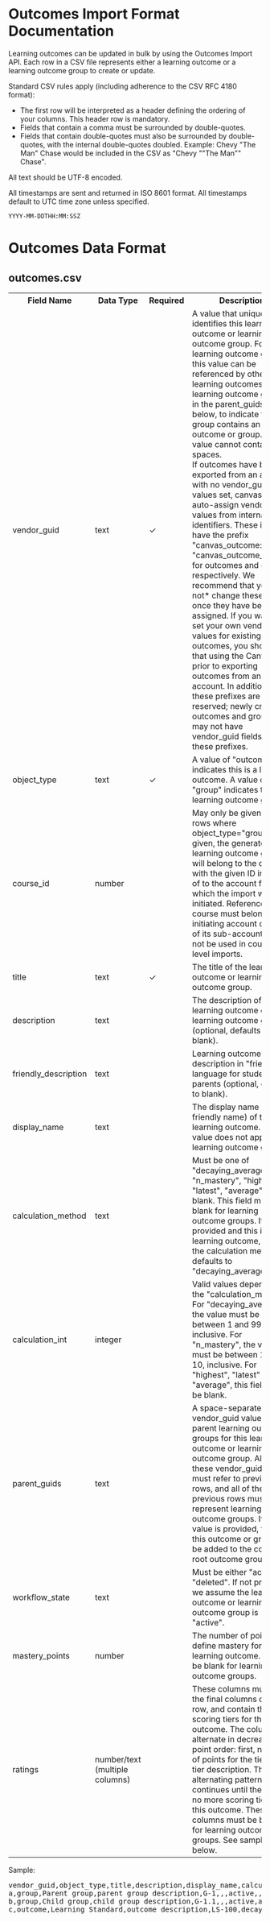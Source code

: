 Outcomes Import Format Documentation
===============================

Learning outcomes can be updated in bulk by using the Outcomes Import API. Each row
in a CSV file represents either a learning outcome or a learning outcome group to create or update.

Standard CSV rules apply (including adherence to the CSV RFC 4180 format):

* The first row will be interpreted as a header defining the ordering of your columns. This
header row is mandatory.
* Fields that contain a comma must be surrounded by double-quotes.
* Fields that contain double-quotes must also be surrounded by double-quotes, with the
internal double-quotes doubled. Example: Chevy "The Man" Chase would be included in
the CSV as "Chevy ""The Man"" Chase".

All text should be UTF-8 encoded.

All timestamps are sent and returned in ISO 8601 format.  All timestamps default to UTC time zone
unless specified.

    YYYY-MM-DDTHH:MM:SSZ

Outcomes Data Format
================

outcomes.csv
---------

<table class="outcomes_csv">
<tr>
<th>Field Name</th>
<th>Data Type</th>
<th>Required</th>
<th>Description</th>
</tr>
<tr>
<td>vendor_guid</td>
<td>text</td>
<td>✓</td>
<td>A value that uniquely identifies this learning outcome or learning outcome group.
For learning outcome groups, this value can be referenced by other learning outcomes or
learning outcome groups in the parent_guids field below, to indicate that this group
contains an outcome or group. This value cannot contain spaces.
<br />
If outcomes have been exported from an account with no vendor_guid values set,
canvas will auto-assign vendor_guid values from internal identifiers. These ids will have the
prefix "canvas_outcome:" and "canvas_outcome_group:" for outcomes and groups respectively.  We
recommend that you *do not* change these values once they have been assigned.
If you want to set your own vendor_guid values for existing outcomes, you should do that using the
Canvas API prior to exporting outcomes from an account.
In addition, these prefixes are reserved; newly created outcomes and groups may not
have vendor_guid fields with these prefixes.
</td>
</tr>
<tr>
<td>object_type</td>
<td>text</td>
<td>✓</td>
<td>A value of "outcome" indicates this is a learning outcome. A value of "group"
indicates this is a learning outcome group</td>
</tr>
<tr>
<td>course_id</td>
<td>number</td>
<td></td>
<td>May only be given for rows where object_type="group". If given, the generated learning outcome group will belong to the course with the given ID instead of to the account from which the import was initiated. Referenced course must belong to the initiating account or one of its sub-accounts. Can not be used in course-level imports.</td>
</tr>
<tr>
<td>title</td>
<td>text</td>
<td>✓</td>
<td>The title of the learning outcome or learning outcome group.</td>
</tr>
<tr>
<td>description</td>
<td>text</td>
<td></td>
<td>The description of the learning outcome or learning outcome group (optional, defaults to blank).</td>
</tr>
<tr>
<td>friendly_description</td>
<td>text</td>
<td></td>
<td>Learning outcome display description in "friendly" language for students and parents (optional, defaults to blank).</td>
</tr>
<tr>
<td>display_name</td>
<td>text</td>
<td></td>
<td>The display name (or friendly name) of the learning outcome.
This value does not apply to learning outcome groups.</td>
</tr>
<tr>
<td>calculation_method</td>
<td>text</td>
<td></td>
<td>Must be one of "decaying_average", "n_mastery", "highest", "latest", "average" or blank.
This field must be blank for learning outcome groups. If not provided and this
is a learning outcome, then the calculation method defaults to "decaying_average".</td>
</tr>
<tr>
<td>calculation_int</td>
<td>integer</td>
<td></td>
<td>Valid values depend on the "calculation_method". For "decaying_average", the value must
be between 1 and 99, inclusive. For "n_mastery", the value must be between 1 and 10, inclusive.
For "highest", "latest" and "average", this field must be blank.</td>
</tr>
<tr>
<td>parent_guids</td>
<td>text</td>
<td></td>
<td>A space-separated list of vendor_guid values of parent learning outcome groups for this
learning outcome or learning outcome group. All of these vendor_guid values
must refer to previous rows, and all of these previous rows must represent learning outcome groups.
If no value is provided, then this outcome or group will be added to the context's
root outcome group.</td>
</tr>
<tr>
<td>workflow_state</td>
<td>text</td>
<td></td>
<td>Must be either "active" or "deleted". If not present, we assume the learning outcome
or learning outcome group is "active".</td>
</tr>
<tr>
<td>mastery_points</td>
<td>number</td>
<td></td>
<td>The number of points that define mastery for this learning outcome.
Must be blank for learning outcome groups.</td>
</tr>
<tr>
<td>ratings</td>
<td>number/text (multiple columns)</td>
<td></td>
<td>These columns must be the final columns of each row, and contain the scoring
tiers for the given outcome. The columns alternate in decreasing point order:
first, number of points for the tier, then tier description. This alternating
pattern continues until there are no more scoring tiers for this outcome.
These columns must be blank for learning outcome groups. See sample below.</td>
</tr>
</table>

Sample:

<pre>
vendor_guid,object_type,title,description,display_name,calculation_method,calculation_int,workflow_state,parent_guids,ratings,,,,,,,
a,group,Parent group,parent group description,G-1,,,active,,,,,,,,,
b,group,Child group,child group description,G-1.1,,,active,a,,,,,,,,
c,outcome,Learning Standard,outcome description,LS-100,decaying_average,40,active,a b,3,Excellent,2,Better,1,Good,,
</pre>
